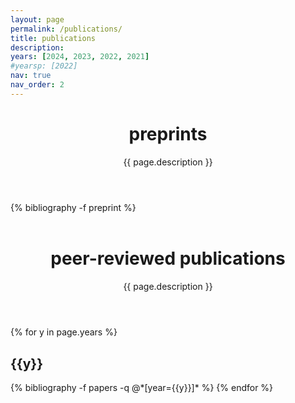 ```yaml
---
layout: page
permalink: /publications/
title: publications
description: 
years: [2024, 2023, 2022, 2021]
#yearsp: [2022]
nav: true
nav_order: 2
---
```


<div class="publications">
  <header class="post-header">
    <h1 class="post-title">preprints</h1>
    <p class="post-description">{{ page.description }}</p>
  </header>

  <article>
  {% bibliography -f preprint %}
  </article>
  
  </div>
<div class="publications">
  <header class="post-header" style="margin-top:1.5cm;">
    <h1 class="post-title"> peer-reviewed publications</h1>
    <p class="post-description">{{ page.description }}</p>
  </header>
</div>

  <article>
  <div class="publications">
{% for y in page.years %}
  <h2 class="year">{{y}}</h2>
  {% bibliography -f papers -q @*[year={{y}}]* %}
{% endfor %}
</div>
  </article>
